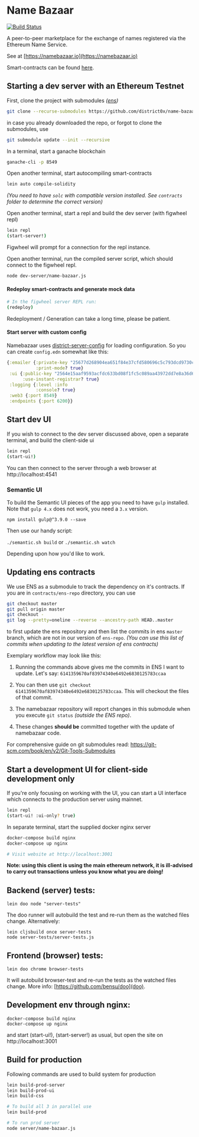 # Name Bazaar

[![Build Status](https://travis-ci.org/district0x/name-bazaar.svg?branch=master)](https://travis-ci.org/district0x/name-bazaar)

A peer-to-peer marketplace for the exchange of names registered via the Ethereum Name Service.

See at [https://namebazaar.io](https://namebazaar.io)

Smart-contracts can be found [here](https://github.com/district0x/name-bazaar/tree/master/resources/public/contracts/src).

## Starting a dev server with an Ethereum Testnet

First, clone the project with submodules _([ens](https://github.com/ensdomains/ens))_

```bash
git clone --recurse-submodules https://github.com/district0x/name-bazaar.git
```

in case you already downloaded the repo, or forgot to clone the submodules, use
```bash
git submodule update --init --recursive
```

In a terminal, start a ganache blockchain

```bash
ganache-cli -p 8549
```

Open another terminal, start autocompiling smart-contracts

```bash
lein auto compile-solidity
```

_(You need to have `solc` with compatible version installed. See `contracts` folder to determine the
correct version)_

Open another terminal, start a repl and build the dev server (with
figwheel repl)

```bash
lein repl
(start-server!)
```

Figwheel will prompt for a connection for the repl instance.

Open another terminal, run the compiled server script, which should
connect to the figwheel repl.

```bash
node dev-server/name-bazaar.js
```

#### Redeploy smart-contracts and generate mock data

```bash
# In the figwheel server REPL run:
(redeploy)
```

Redeployment / Generation can take a long time, please be patient.

#### Start server with custom config

Namebazaar uses [district-server-config](https://github.com/district0x/district-server-config) for loading configuration. So you can create `config.edn` somewhat like this:

```clojure
{:emailer {:private-key "25677d268904ea651f84e37cfd580696c5c793dcd9730c415bf03b96003c09e9ef8"
           :print-mode? true}
 :ui {:public-key "2564e15aaf9593acfdc633bd08f1fc5c089aa43972dd7e8a36d67825cd0154602da47d02f30e1f74e7e72c81ba5f0b3dd20d4d4f0cc6652a2e719a0e9d4c7f10943"
      :use-instant-registrar? true}
 :logging {:level :info
           :console? true}
 :web3 {:port 8549}
 :endpoints {:port 6200}}
```

## Start dev UI

If you wish to connect to the dev server discussed above, open a
separate terminal, and build the client-side ui

```bash
lein repl
(start-ui!)
```

You can then connect to the server through a web browser at http://localhost:4541

### Semantic UI

To build the Semantic UI pieces of the app you need to have `gulp` installed.
Note that `gulp 4.x` does not work, you need a `3.x` version.

`npm install gulp@^3.9.0 --save`

Then use our handy script:

`./semantic.sh build`
or
`./semantic.sh watch`

Depending upon how you'd like to work.

## Updating ens contracts

We use ENS as a submodule to track the dependency on it's contracts. If you are in
`contracts/ens-repo` directory, you can use

```bash
git checkout master
git pull origin master
git checkout -
git log --pretty=oneline --reverse --ancestry-path HEAD..master
```

to first update the ens repository and then list the commits in ens `master` branch, which are
not in our version of `ens-repo`. _(You can use this list of commits when updating to the latest
version of ens contracts)_

Exemplary workflow may look like this:
1) Running the commands above gives me the commits in ENS I want to update.
   Let's say: `6141359670af83974340e6492e6830125783ccaa`

2) You can then use `git checkout 6141359670af83974340e6492e6830125783ccaa`.
   This will checkout the files of that commit.

3) The namebazaar repository will report changes in this submodule when you
   execute `git status` _(outside the ENS repo)_.

4) These changes **should be** committed together with the update of
   namebazaar code.

For comprehensive guide on git submodules read: https://git-scm.com/book/en/v2/Git-Tools-Submodules

## Start a development UI for client-side development only

If you're only focusing on working with the UI, you can start a UI
interface which connects to the production server using mainnet.

```bash
lein repl
(start-ui! :ui-only? true)
```

In separate terminal, start the supplied docker nginx server

```bash
docker-compose build nginx
docker-compose up nginx

# Visit website at http://localhost:3001
```

**Note: using this client is using the main ethereum network, it is
ill-advised to carry out transactions unless you know what you are doing!**

## Backend (server) tests:

```
lein doo node "server-tests"
```

The doo runner will autobuild the test and re-run them as the watched files change.
Alternatively:

```
lein cljsbuild once server-tests
node server-tests/server-tests.js
```

## Frontend (browser) tests:

```
lein doo chrome browser-tests
```

It will autobuild browser-test and re-run the tests as the watched files change.
More info: [https://github.com/bensu/doo](doo).

## Development env through nginx:

```
docker-compose build nginx
docker-compose up nginx
```

and start (start-ui!), (start-server!) as usual, but open the site on http://localhost:3001

## Build for production

Following commands are used to build system for production

```bash
lein build-prod-server
lein build-prod-ui
lein build-css

# To build all 3 in parallel use
lein build-prod

# To run prod server
node server/name-bazaar.js
```
